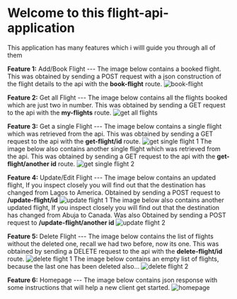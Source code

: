 # Welcome to this flight-api-application
This application has many features which i willl guide you through all of them

**Feature 1:**
Add/Book Flight --- 
The image below contains a booked flight. This was obtained by sending a POST request with a json construction of the flight details
to the api with the **book-flight** route.
![book-flight](https://user-images.githubusercontent.com/78439079/175207681-5aae4b75-e42e-4c6a-ad7c-7394f518c047.png)

**Feature 2:**
Get all Flight --- 
The image below contains all the flights booked which are just two in number. This was obtained by sending a GET request to the api with the **my-flights** route.
![get all flights](https://user-images.githubusercontent.com/78439079/175207903-1b14f6e2-c6ec-428c-9942-5c9db8e0e812.png)


**Feature 3:**
Get a single Flight --- 
The image below contains a single flight which was retrieved from the api. This was obtained by sending a GET request to the api with the **get-flight/id** route.
![get single flight 1](https://user-images.githubusercontent.com/78439079/175208258-89ff45e0-63ff-48b9-8bce-0e44b4ef714b.png)
The image below also contains another single flight which was retrieved from the api. This was obtained by 
sending a GET request to the api with the **get-flight/another id** route.
![get single flight 2](https://user-images.githubusercontent.com/78439079/175208269-52f9a457-6610-46e3-a062-4877a9334ba1.png)


**Feature 4:**
Update/Edit Flight --- 
The image below contains an updated flight, If you inspect closely you will find out that the destination has changed from Lagos to America. Obtained by sending a POST 
request to **/update-flight/id**
![update flight 1](https://user-images.githubusercontent.com/78439079/175208652-ced62b7b-d453-4a25-8cf0-6f0fa42690f8.png)
The image below also contains another updated flight, If you inspect closely you will find out that the destination has changed from Abuja to Canada. Was also 
Obtained by sending a POST request to **/update-flight/another id**
![update flight 2](https://user-images.githubusercontent.com/78439079/175208661-49cdf763-92d2-499b-ada2-c2f9453be38a.png)


**Feature 5:**
Delete Flight --- 
The image below contains the list of flights without the deleted one, recall we had two before, now its one. 
This was obtained by sending a DELETE request to the api with the **delete-flight/id** route.
![delete flight 1](https://user-images.githubusercontent.com/78439079/175209539-3a711970-e0a7-46d4-9d30-79f5200cc27f.png)
The image below contains an empty list of flights, because the last one has been deleted also...
![delete flight 2](https://user-images.githubusercontent.com/78439079/175209597-9d3137c5-1cf8-4a10-9304-5c491554ab0f.png)


**Feature 6:**
Homepage --- 
The image below contains json response with some instructions that will help a new client get started.
![homepage](https://user-images.githubusercontent.com/78439079/175210031-226b6a33-d8b9-4bfc-a642-89796db8bc22.png)
